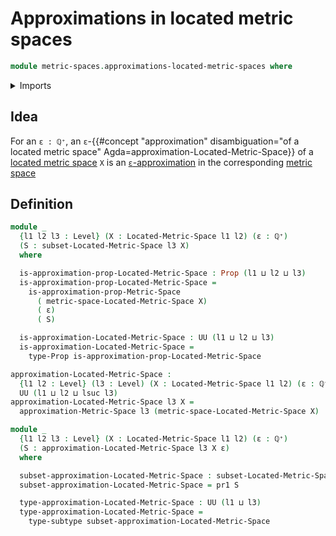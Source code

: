 # Approximations in located metric spaces

```agda
module metric-spaces.approximations-located-metric-spaces where
```

<details><summary>Imports</summary>

```agda
open import elementary-number-theory.positive-rational-numbers

open import foundation.dependent-pair-types
open import foundation.full-subtypes
open import foundation.propositions
open import foundation.subtypes
open import foundation.unions-subtypes
open import foundation.universe-levels

open import metric-spaces.approximations-metric-spaces
open import metric-spaces.located-metric-spaces
open import metric-spaces.metric-spaces
open import metric-spaces.subspaces-metric-spaces
```

</details>

## Idea

For an `ε : ℚ⁺`, an
`ε`-{{#concept "approximation" disambiguation="of a located metric space" Agda=approximation-Located-Metric-Space}}
of a [located metric space](metric-spaces.located-metric-spaces.md) `X` is an
[`ε`-approximation](metric-spaces.approximations-metric-spaces.md) in the
corresponding [metric space](metric-spaces.metric-spaces.md)

## Definition

```agda
module _
  {l1 l2 l3 : Level} (X : Located-Metric-Space l1 l2) (ε : ℚ⁺)
  (S : subset-Located-Metric-Space l3 X)
  where

  is-approximation-prop-Located-Metric-Space : Prop (l1 ⊔ l2 ⊔ l3)
  is-approximation-prop-Located-Metric-Space =
    is-approximation-prop-Metric-Space
      ( metric-space-Located-Metric-Space X)
      ( ε)
      ( S)

  is-approximation-Located-Metric-Space : UU (l1 ⊔ l2 ⊔ l3)
  is-approximation-Located-Metric-Space =
    type-Prop is-approximation-prop-Located-Metric-Space

approximation-Located-Metric-Space :
  {l1 l2 : Level} (l3 : Level) (X : Located-Metric-Space l1 l2) (ε : ℚ⁺) →
  UU (l1 ⊔ l2 ⊔ lsuc l3)
approximation-Located-Metric-Space l3 X =
  approximation-Metric-Space l3 (metric-space-Located-Metric-Space X)

module _
  {l1 l2 l3 : Level} (X : Located-Metric-Space l1 l2) (ε : ℚ⁺)
  (S : approximation-Located-Metric-Space l3 X ε)
  where

  subset-approximation-Located-Metric-Space : subset-Located-Metric-Space l3 X
  subset-approximation-Located-Metric-Space = pr1 S

  type-approximation-Located-Metric-Space : UU (l1 ⊔ l3)
  type-approximation-Located-Metric-Space =
    type-subtype subset-approximation-Located-Metric-Space
```

